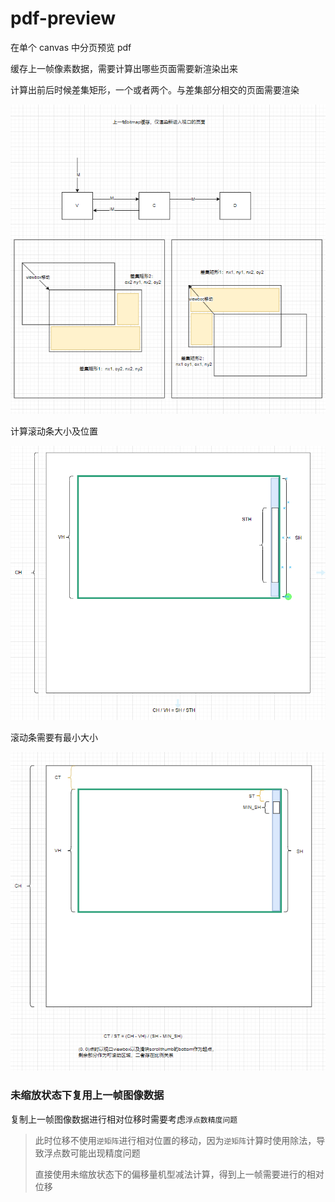 # pdf-preview

在单个 canvas 中分页预览 pdf

缓存上一帧像素数据，需要计算出哪些页面需要新渲染出来

计算出前后时候差集矩形，一个或者两个。与差集部分相交的页面需要渲染

![image-20231113114754121](assets/缓存上一帧渲染.png)

计算滚动条大小及位置

![image-20231113133858379](assets/计算滚动条.png)

滚动条需要有最小大小

![image-20231113133811397](assets/滚动条最小大小.png)

### 未缩放状态下复用上一帧图像数据

复制上一帧图像数据进行相对位移时需要考虑`浮点数精度问题`

> 此时位移不使用`逆矩阵`进行相对位置的移动，因为`逆矩阵`计算时使用除法，导致浮点数可能出现精度问题
>
> 直接使用未缩放状态下的偏移量机型减法计算，得到上一帧需要进行的相对位移